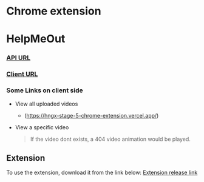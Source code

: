 # Chrome extension
# HelpMeOut

### [API URL](https://seashell-app-4jicj.ondigitalocean.app/)

### [Client URL](https://hngx-stage-5-chrome-extension.vercel.app/)

### Some Links on client side

- View all uploaded videos

  - (https://hngx-stage-5-chrome-extension.vercel.app/)

- View a specific video

    > If the video dont exists, a 404 video animation would be played.

## Extension

To use the extension, download it from the link below:
[Extension release link]()
